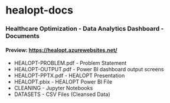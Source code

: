 # healopt-docs
### Healthcare Optimization - Data Analytics Dashboard - Documents
#### Preview: https://healopt.azurewebsites.net/
 - HEALOPT-PROBLEM.pdf - Problem Statement
 - HEALOPT-OUTPUT.pdf - Power BI dashboard output screens
 - HEALOPT-PPTX.pdf - HEALOPT Presentation
 - HEALOPT.pbix - HEALOPT Power BI File
 - CLEANING - Jupyter Notebooks 
 - DATASETS - CSV Files (Cleansed Data)
